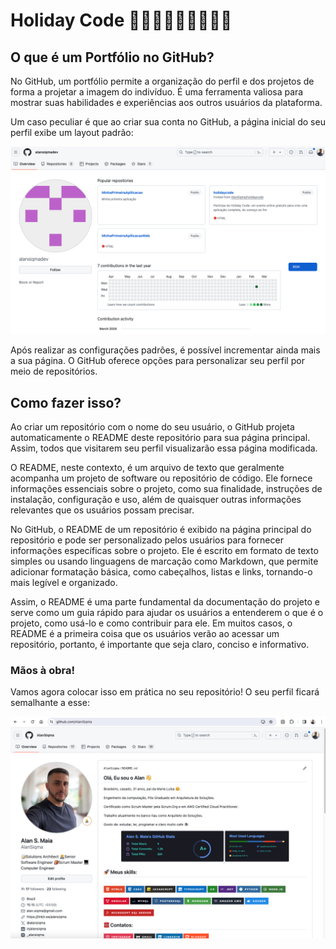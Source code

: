 # Holiday Code 🥳🎉💃🕺👯👯‍♂️👯‍♀️
## O que é um Portfólio no GitHub?


No GitHub, um portfólio permite a organização do perfil e dos projetos de forma a projetar a imagem do indivíduo. É uma ferramenta valiosa para mostrar suas habilidades e experiências aos outros usuários da plataforma.

Um caso peculiar é que ao criar sua conta no GitHub, a página inicial do seu perfil exibe um layout padrão:

![alt text](perfil-sem-edicao.png)

Após realizar as configurações padrões, é possível incrementar ainda mais a sua página. O GitHub oferece opções para personalizar seu perfil por meio de repositórios.

## Como fazer isso?

Ao criar um repositório com o nome do seu usuário, o GitHub projeta automaticamente o README deste repositório para sua página principal. Assim, todos que visitarem seu perfil visualizarão essa página modificada.

O README, neste contexto, é um arquivo de texto que geralmente acompanha um projeto de software ou repositório de código. Ele fornece informações essenciais sobre o projeto, como sua finalidade, instruções de instalação, configuração e uso, além de quaisquer outras informações relevantes que os usuários possam precisar.

No GitHub, o README de um repositório é exibido na página principal do repositório e pode ser personalizado pelos usuários para fornecer informações específicas sobre o projeto. Ele é escrito em formato de texto simples ou usando linguagens de marcação como Markdown, que permite adicionar formatação básica, como cabeçalhos, listas e links, tornando-o mais legível e organizado.

Assim, o README é uma parte fundamental da documentação do projeto e serve como um guia rápido para ajudar os usuários a entenderem o que é o projeto, como usá-lo e como contribuir para ele. Em muitos casos, o README é a primeira coisa que os usuários verão ao acessar um repositório, portanto, é importante que seja claro, conciso e informativo.


### Mãos à obra!


Vamos agora colocar isso em prática no seu repositório!
O seu perfil ficará semalhante a esse: 

![alt text](perfil-editado.png)
